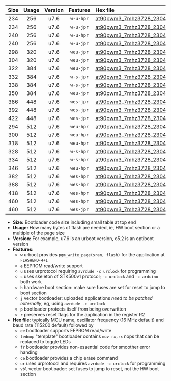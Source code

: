 |Size|Usage|Version|Features|Hex file|
|:-:|:-:|:-:|:-:|:--|
|234|256|u7.6|`w-u-hpr`|[at90pwm3_7mhz3728_230400bps_ur.hex](https://raw.githubusercontent.com/stefanrueger/urboot/main/bootloaders/at90pwm3/fcpu_7mhz3728/230400_bps/at90pwm3_7mhz3728_230400bps_ur.hex)|
|234|256|u7.6|`w-u-jpr`|[at90pwm3_7mhz3728_230400bps_ur_vbl.hex](https://raw.githubusercontent.com/stefanrueger/urboot/main/bootloaders/at90pwm3/fcpu_7mhz3728/230400_bps/at90pwm3_7mhz3728_230400bps_ur_vbl.hex)|
|240|256|u7.6|`w-u-hpr`|[at90pwm3_7mhz3728_230400bps_lednop_ur.hex](https://raw.githubusercontent.com/stefanrueger/urboot/main/bootloaders/at90pwm3/fcpu_7mhz3728/230400_bps/at90pwm3_7mhz3728_230400bps_lednop_ur.hex)|
|240|256|u7.6|`w-u-jpr`|[at90pwm3_7mhz3728_230400bps_lednop_ur_vbl.hex](https://raw.githubusercontent.com/stefanrueger/urboot/main/bootloaders/at90pwm3/fcpu_7mhz3728/230400_bps/at90pwm3_7mhz3728_230400bps_lednop_ur_vbl.hex)|
|298|320|u7.6|`weu-jpr`|[at90pwm3_7mhz3728_230400bps_ee_ur_vbl.hex](https://raw.githubusercontent.com/stefanrueger/urboot/main/bootloaders/at90pwm3/fcpu_7mhz3728/230400_bps/at90pwm3_7mhz3728_230400bps_ee_ur_vbl.hex)|
|304|320|u7.6|`weu-jpr`|[at90pwm3_7mhz3728_230400bps_ee_lednop_ur_vbl.hex](https://raw.githubusercontent.com/stefanrueger/urboot/main/bootloaders/at90pwm3/fcpu_7mhz3728/230400_bps/at90pwm3_7mhz3728_230400bps_ee_lednop_ur_vbl.hex)|
|322|384|u7.6|`weu-jpr`|[at90pwm3_7mhz3728_230400bps_ee_lednop_fr_ur_vbl.hex](https://raw.githubusercontent.com/stefanrueger/urboot/main/bootloaders/at90pwm3/fcpu_7mhz3728/230400_bps/at90pwm3_7mhz3728_230400bps_ee_lednop_fr_ur_vbl.hex)|
|332|384|u7.6|`w-s-jpr`|[at90pwm3_7mhz3728_230400bps_vbl.hex](https://raw.githubusercontent.com/stefanrueger/urboot/main/bootloaders/at90pwm3/fcpu_7mhz3728/230400_bps/at90pwm3_7mhz3728_230400bps_vbl.hex)|
|338|384|u7.6|`w-s-jpr`|[at90pwm3_7mhz3728_230400bps_lednop_vbl.hex](https://raw.githubusercontent.com/stefanrueger/urboot/main/bootloaders/at90pwm3/fcpu_7mhz3728/230400_bps/at90pwm3_7mhz3728_230400bps_lednop_vbl.hex)|
|350|384|u7.6|`weu-jpr`|[at90pwm3_7mhz3728_230400bps_ee_lednop_fr_ce_ur_vbl.hex](https://raw.githubusercontent.com/stefanrueger/urboot/main/bootloaders/at90pwm3/fcpu_7mhz3728/230400_bps/at90pwm3_7mhz3728_230400bps_ee_lednop_fr_ce_ur_vbl.hex)|
|386|448|u7.6|`wes-jpr`|[at90pwm3_7mhz3728_230400bps_ee_vbl.hex](https://raw.githubusercontent.com/stefanrueger/urboot/main/bootloaders/at90pwm3/fcpu_7mhz3728/230400_bps/at90pwm3_7mhz3728_230400bps_ee_vbl.hex)|
|392|448|u7.6|`wes-jpr`|[at90pwm3_7mhz3728_230400bps_ee_lednop_vbl.hex](https://raw.githubusercontent.com/stefanrueger/urboot/main/bootloaders/at90pwm3/fcpu_7mhz3728/230400_bps/at90pwm3_7mhz3728_230400bps_ee_lednop_vbl.hex)|
|422|448|u7.6|`wes-jpr`|[at90pwm3_7mhz3728_230400bps_ee_lednop_fr_vbl.hex](https://raw.githubusercontent.com/stefanrueger/urboot/main/bootloaders/at90pwm3/fcpu_7mhz3728/230400_bps/at90pwm3_7mhz3728_230400bps_ee_lednop_fr_vbl.hex)|
|294|512|u7.6|`weu-hpr`|[at90pwm3_7mhz3728_230400bps_ee_ur.hex](https://raw.githubusercontent.com/stefanrueger/urboot/main/bootloaders/at90pwm3/fcpu_7mhz3728/230400_bps/at90pwm3_7mhz3728_230400bps_ee_ur.hex)|
|300|512|u7.6|`weu-hpr`|[at90pwm3_7mhz3728_230400bps_ee_lednop_ur.hex](https://raw.githubusercontent.com/stefanrueger/urboot/main/bootloaders/at90pwm3/fcpu_7mhz3728/230400_bps/at90pwm3_7mhz3728_230400bps_ee_lednop_ur.hex)|
|318|512|u7.6|`weu-hpr`|[at90pwm3_7mhz3728_230400bps_ee_lednop_fr_ur.hex](https://raw.githubusercontent.com/stefanrueger/urboot/main/bootloaders/at90pwm3/fcpu_7mhz3728/230400_bps/at90pwm3_7mhz3728_230400bps_ee_lednop_fr_ur.hex)|
|328|512|u7.6|`w-s-hpr`|[at90pwm3_7mhz3728_230400bps.hex](https://raw.githubusercontent.com/stefanrueger/urboot/main/bootloaders/at90pwm3/fcpu_7mhz3728/230400_bps/at90pwm3_7mhz3728_230400bps.hex)|
|334|512|u7.6|`w-s-hpr`|[at90pwm3_7mhz3728_230400bps_lednop.hex](https://raw.githubusercontent.com/stefanrueger/urboot/main/bootloaders/at90pwm3/fcpu_7mhz3728/230400_bps/at90pwm3_7mhz3728_230400bps_lednop.hex)|
|346|512|u7.6|`weu-hpr`|[at90pwm3_7mhz3728_230400bps_ee_lednop_fr_ce_ur.hex](https://raw.githubusercontent.com/stefanrueger/urboot/main/bootloaders/at90pwm3/fcpu_7mhz3728/230400_bps/at90pwm3_7mhz3728_230400bps_ee_lednop_fr_ce_ur.hex)|
|382|512|u7.6|`wes-hpr`|[at90pwm3_7mhz3728_230400bps_ee.hex](https://raw.githubusercontent.com/stefanrueger/urboot/main/bootloaders/at90pwm3/fcpu_7mhz3728/230400_bps/at90pwm3_7mhz3728_230400bps_ee.hex)|
|388|512|u7.6|`wes-hpr`|[at90pwm3_7mhz3728_230400bps_ee_lednop.hex](https://raw.githubusercontent.com/stefanrueger/urboot/main/bootloaders/at90pwm3/fcpu_7mhz3728/230400_bps/at90pwm3_7mhz3728_230400bps_ee_lednop.hex)|
|418|512|u7.6|`wes-hpr`|[at90pwm3_7mhz3728_230400bps_ee_lednop_fr.hex](https://raw.githubusercontent.com/stefanrueger/urboot/main/bootloaders/at90pwm3/fcpu_7mhz3728/230400_bps/at90pwm3_7mhz3728_230400bps_ee_lednop_fr.hex)|
|460|512|u7.6|`wes-hpr`|[at90pwm3_7mhz3728_230400bps_ee_lednop_fr_ce.hex](https://raw.githubusercontent.com/stefanrueger/urboot/main/bootloaders/at90pwm3/fcpu_7mhz3728/230400_bps/at90pwm3_7mhz3728_230400bps_ee_lednop_fr_ce.hex)|
|460|512|u7.6|`wes-jpr`|[at90pwm3_7mhz3728_230400bps_ee_lednop_fr_ce_vbl.hex](https://raw.githubusercontent.com/stefanrueger/urboot/main/bootloaders/at90pwm3/fcpu_7mhz3728/230400_bps/at90pwm3_7mhz3728_230400bps_ee_lednop_fr_ce_vbl.hex)|

- **Size:** Bootloader code size including small table at top end
- **Usage:** How many bytes of flash are needed, ie, HW boot section or a multiple of the page size
- **Version:** For example, u7.6 is an urboot version, o5.2 is an optiboot version
- **Features:**
  + `w` urboot provides `pgm_write_page(sram, flash)` for the application at `FLASHEND-4+1`
  + `e` EEPROM read/write support
  + `u` uses urprotocol requiring `avrdude -c urclock` for programming
  + `s` uses skeleton of STK500v1 protocol; `-c urclock` and `-c arduino` both work
  + `h` hardware boot section: make sure fuses are set for reset to jump to boot section
  + `j` vector bootloader: uploaded applications *need to be patched externally*, eg, using `avrdude -c urclock`
  + `p` bootloader protects itself from being overwritten
  + `r` preserves reset flags for the application in the register R2
- **Hex file:** typically MCU name, oscillator frequency (16 MHz default) and baud rate (115200 default) followed by
  + `ee` bootloader supports EEPROM read/write
  + `lednop` "template" bootloader contains `mov rx,rx` nops that can be replaced to toggle LEDs
  + `fr` bootloader provides non-essential code for smoother error handing
  + `ce` bootloader provides a chip erase command
  + `ur` uses urprotocol and requires `avrdude -c urclock` for programming
  + `vbl` vector bootloader: set fuses to jump to reset, not the HW boot section
